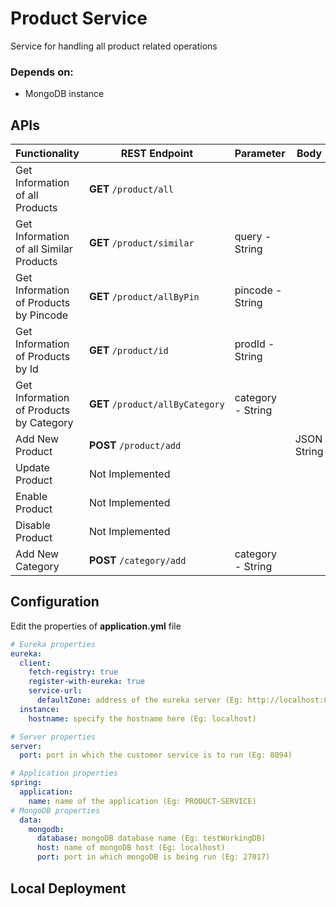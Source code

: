 # Product Service

Service for handling all product related operations

### Depends on:

- MongoDB instance

## APIs

| Functionality | REST Endpoint | Parameter | Body | Response |
| --- | --- | --- | --- | --- |
| Get Information of all Products | **GET** `/product/all` |     |     | JSON String |
| Get Information of all Similar Products | **GET** `/product/similar` | query - String |     | JSON String |
| Get Information of Products by Pincode | **GET** `/product/allByPin` | pincode - String |     | JSON String |
| Get Information of Products by Id | **GET** `/product/id` | prodId - String |     | JSON String |
| Get Information of Products by Category | **GET** `/product/allByCategory` | category - String |     | JSON String |
| Add New Product | **POST** `/product/add` |     | JSON String | JSON String |
| Update Product | Not Implemented |     |     |     |
| Enable Product | Not Implemented |     |     |     |
| Disable Product | Not Implemented |     |     |     |
| Add New Category | **POST** `/category/add` | category - String |     | JSON String |

## Configuration

Edit the properties of **application.yml** file

```yaml
# Eureka properties
eureka:
  client:
    fetch-registry: true
    register-with-eureka: true
    service-url:
      defaultZone: address of the eureka server (Eg: http://localhost:8761/eureka)
  instance:
    hostname: specify the hostname here (Eg: localhost)

# Server properties
server:
  port: port in which the customer service is to run (Eg: 8094)

# Application properties
spring:
  application:
    name: name of the application (Eg: PRODUCT-SERVICE)
# MongoDB properties
  data:
    mongodb:
      database: mongoDB database name (Eg: testWorkingDB)
      host: name of mongoDB host (Eg: localhost)
      port: port in which mongoDB is being run (Eg: 27017)
```

## Local Deployment
